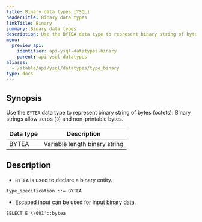 ```yaml
---
title: Binary data types [YSQL]
headerTitle: Binary data types
linkTitle: Binary
summary: Binary data types
description: Use the BYTEA data type to represent binary string of bytes (octets).
menu:
  preview_api:
    identifier: api-ysql-datatypes-binary
    parent: api-ysql-datatypes
aliases:
  - /stable/api/ysql/datatypes/type_binary
type: docs
---
```


## Synopsis

Use the `BYTEA` data type to represent binary string of bytes (octets). Binary strings allow zeros (`0`) and non-printable bytes.

Data type | Description |
----------|-------------|
BYTEA | Variable length binary string |

## Description

- `BYTEA` is used to declare a binary entity.

```
type_specification ::= BYTEA
```

- Escaped input can be used for input binary data.

```
SELECT E'\\001'::bytea
```
